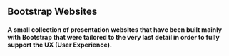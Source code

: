## Bootstrap Websites
#### A small collection of presentation websites that have been built mainly with Bootstrap that were tailored to the very last detail in order to fully support the UX (User Experience).



